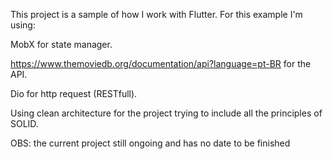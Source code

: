 This project is a sample of how I work with Flutter. For this example I'm using:

MobX for state manager.

https://www.themoviedb.org/documentation/api?language=pt-BR for the API.

Dio for http request (RESTfull).

Using clean architecture for the project trying to include all the principles of SOLID.

OBS: the current project still ongoing and has no date to be finished
